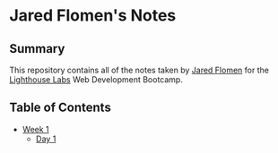 # Jared Flomen's Notes
## Summary
This repository contains all of the notes taken by [Jared Flomen](https://github.com/JaredFlomen) for the [Lighthouse Labs](https://www.lighthouselabs.ca/en) Web Development Bootcamp.

## Table of Contents
* [Week 1](/Week_1)
  * [Day 1](/Day_1)